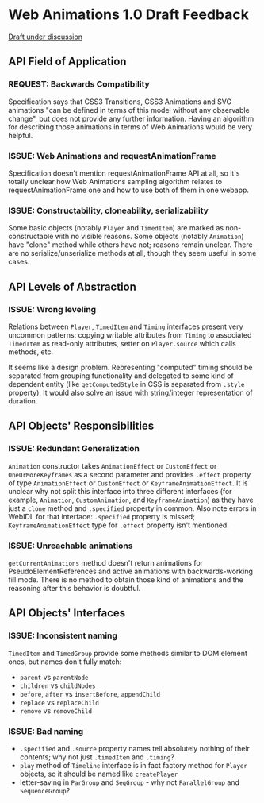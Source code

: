 # Web Animations 1.0 Draft Feedback

[Draft under discussion](http://dev.w3.org/fxtf/web-animations/)

## API Field of Application

### REQUEST: Backwards Compatibility
Specification says that CSS3 Transitions, CSS3 Animations and SVG animations "can be defined in terms of this model without any observable change", but does not provide any further information. Having an algorithm for describing those animations in terms of Web Animations would be very helpful.

### ISSUE: Web Animations and requestAnimationFrame
Specification doesn't mention requestAnimationFrame API at all, so it's totally unclear how Web Animations sampling algorithm relates to requestAnimationFrame one and how to use both of them in one webapp.

### ISSUE: Constructability, cloneability, serializability
Some basic objects (notably `Player` and `TimedItem`) are marked as non-constructable with no visible reasons.
Some objects (notably `Animation`) have "clone" method while others have not; reasons remain unclear.
There are no serialize/unserialize methods at all, though they seem useful in some cases.

## API Levels of Abstraction

### ISSUE: Wrong leveling
Relations between `Player`, `TimedItem` and `Timing` interfaces present very uncommon patterns: copying writable attributes from `Timing` to associated `TimedItem` as read-only attributes, setter on `Player.source` which calls methods, etc.

It seems like a design problem. Representing "computed" timing should be separated from grouping functionality and delegated to some kind of dependent entity (like `getComputedStyle` in CSS is separated from `.style` property). It would also solve an issue with string/integer representation of duration.

## API Objects' Responsibilities

### ISSUE: Redundant Generalization
`Animation` constructor takes `AnimationEffect` or `CustomEffect` or `OneOrMoreKeyframes` as a second parameter and provides `.effect` property of type `AnimationEffect` or `CustomEffect` or `KeyframeAnimationEffect`. It is unclear why not split this interface into three different interfaces (for example, `Animation`, `CustomAnimation`, and `KeyframeAnimation`) as they have just a `clone` method and `.specified` property in common.
Also note errors in WebIDL for that interface: `.specified` property is missed; `KeyframeAnimationEffect` type for `.effect` property isn't mentioned.

### ISSUE: Unreachable animations
`getCurrentAnimations` method doesn't return animations for PseudoElementReferences and active animations with backwards-working fill mode. There is no method to obtain those kind of animations and the reasoning after this behavior is doubtful.

## API Objects' Interfaces

### ISSUE: Inconsistent naming
`TimedItem` and `TimedGroup` provide some methods similar to DOM element ones, but names don't fully match:
  * `parent` vs `parentNode`
  * `children` vs `childNodes`
  * `before`, `after` vs `insertBefore`, `appendChild`
  * `replace` vs `replaceChild`
  * `remove` vs `removeChild`

### ISSUE: Bad naming
  * `.specified` and `.source` property names tell absolutely nothing of their contents; why not just `.timedItem` and `.timing`?
  * `play` method of `Timeline` interface is in fact factory method for `Player` objects, so it should be named like `createPlayer`
  * letter-saving in `ParGroup` and `SeqGroup` - why not `ParallelGroup` and `SequenceGroup`?
